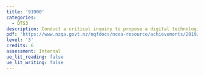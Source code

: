 ```yaml
---
title: '91900'
categories:
  - DTS3
description: Conduct a critical inquiry to propose a digital technologies outcome
pdf: 'https://www.nzqa.govt.nz/nqfdocs/ncea-resource/achievements/2019/as91900.pdf'
level: '3'
credits: 6
assessment: Internal
ue_lit_reading: false
ue_lit_writing: false
---
```


